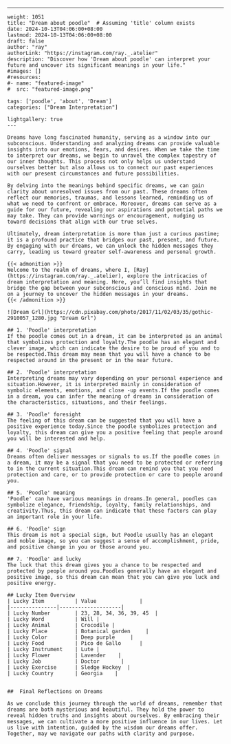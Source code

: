 ---
    weight: 1051
    title: "Dream about poodle"  # Assuming 'title' column exists
    date: 2024-10-13T04:06:00+08:00
    lastmod: 2024-10-13T04:06:00+08:00
    draft: false
    author: "ray"
    authorLink: "https://instagram.com/ray._.atelier"
    description: "Discover how 'Dream about poodle' can interpret your future and uncover its significant meanings in your life."
    #images: []
    #resources:
    #- name: "featured-image"
    #  src: "featured-image.png"
    
    tags: ['poodle', 'about', 'Dream']
    categories: ["Dream Interpretation"]
    
    lightgallery: true
    ---
    
    Dreams have long fascinated humanity, serving as a window into our subconscious. Understanding and analyzing dreams can provide valuable insights into our emotions, fears, and desires. When we take the time to interpret our dreams, we begin to unravel the complex tapestry of our inner thoughts. This process not only helps us understand ourselves better but also allows us to connect our past experiences with our present circumstances and future possibilities.
    
    By delving into the meanings behind specific dreams, we can gain clarity about unresolved issues from our past. These dreams often reflect our memories, traumas, and lessons learned, reminding us of what we need to confront or embrace. Moreover, dreams can serve as a guide for our future, revealing our aspirations and potential paths we may take. They can provide warnings or encouragement, nudging us toward decisions that align with our true selves.
    
    Ultimately, dream interpretation is more than just a curious pastime; it is a profound practice that bridges our past, present, and future. By engaging with our dreams, we can unlock the hidden messages they carry, leading us toward greater self-awareness and personal growth.
    
    {{< admonition >}}
    Welcome to the realm of dreams, where I, [Ray](https://instagram.com/ray._.atelier), explore the intricacies of dream interpretation and meaning. Here, you’ll find insights that bridge the gap between your subconscious and conscious mind. Join me on a journey to uncover the hidden messages in your dreams.
    {{< /admonition >}}
    
    ![Dream Grl](https://cdn.pixabay.com/photo/2017/11/02/03/35/gothic-2910057_1280.jpg "Dream Grl")
    
    ## 1. 'Poodle' interpretation
    If the poodle comes out in a dream, it can be interpreted as an animal that symbolizes protection and loyalty.The poodle has an elegant and clever image, which can indicate the desire to be proud of you and to be respected.This dream may mean that you will have a chance to be respected around in the present or in the near future.
    
    ## 2. 'Poodle' interpretation
    Interpreting dreams may vary depending on your personal experience and situation.However, it is interpreted mainly in consideration of symbolic elements, emotions, and close -up events.If the poodle comes in a dream, you can infer the meaning of dreams in consideration of the characteristics, situations, and their feelings.
    
    ## 3. 'Poodle' foresight
    The feeling of this dream can be suggested that you will have a positive experience today.Since the poodle symbolizes protection and loyalty, this dream can give you a positive feeling that people around you will be interested and help.
    
    ## 4. 'Poodle' signal
    Dreams often deliver messages or signals to us.If the poodle comes in a dream, it may be a signal that you need to be protected or referring to in the current situation.This dream can remind you that you need protection and care, or to provide protection or care to people around you.
    
    ## 5. 'Poodle' meaning
    'Poodle' can have various meanings in dreams.In general, poodles can symbolize elegance, friendship, loyalty, family relationships, and creativity.Thus, this dream can indicate that these factors can play an important role in your life.
    
    ## 6. 'Poodle' sign
    This dream is not a special sign, but Poodle usually has an elegant and noble image, so you can suggest a sense of accomplishment, pride, and positive change in you or those around you.
    
    ## 7. 'Poodle' and lucky
    The luck that this dream gives you a chance to be respected and protected by people around you.Poodles generally have an elegant and positive image, so this dream can mean that you can give you luck and positive energy.
    
    ## Lucky Item Overview
    | Lucky Item          | Value              |
    |---------------|--------------------|
    | Lucky Number        | 23, 28, 34, 36, 39, 45  |
    | Lucky Word          | Will |
    | Lucky Animal        | Crocodile |
    | Lucky Place         | Botanical garden     |
    | Lucky Color         | Deep purple     |
    | Lucky Food          | Pico de Gallo      |
    | Lucky Instrument    | Lute |
    | Lucky Flower        | Lavender    |
    | Lucky Job           | Doctor       |
    | Lucky Exercise      | Sledge Hockey  |
    | Lucky Country       | Georgia    |
    
    
    ##  Final Reflections on Dreams
    
    As we conclude this journey through the world of dreams, remember that dreams are both mysterious and beautiful. They hold the power to reveal hidden truths and insights about ourselves. By embracing their messages, we can cultivate a more positive influence in our lives. Let us live with intention, guided by the wisdom our dreams offer. Together, may we navigate our paths with clarity and purpose.
    